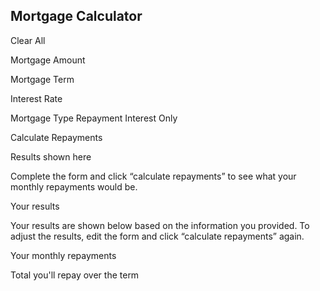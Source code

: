  ## Mortgage Calculator
  Clear All

  Mortgage Amount

  Mortgage Term

  Interest Rate

  Mortgage Type
  Repayment
  Interest Only

  Calculate Repayments

  <!-- Empty results start -->

  Results shown here

  Complete the form and click “calculate repayments” to see what 
  your monthly repayments would be.

  <!-- Empty results end -->

  <!-- Completed results start -->

  Your results

  Your results are shown below based on the information you provided. 
  To adjust the results, edit the form and click “calculate repayments” again.

  Your monthly repayments

  Total you'll repay over the term

  <!-- Completed results end -->
